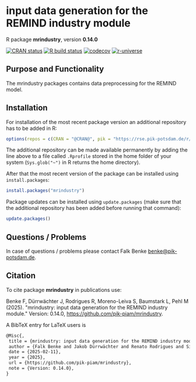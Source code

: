 # input data generation for the REMIND industry module

R package **mrindustry**, version **0.14.0**

[![CRAN status](https://www.r-pkg.org/badges/version/mrindustry)](https://cran.r-project.org/package=mrindustry) [![R build status](https://github.com/pik-piam/mrindustry/workflows/check/badge.svg)](https://github.com/pik-piam/mrindustry/actions) [![codecov](https://codecov.io/gh/pik-piam/mrindustry/branch/master/graph/badge.svg)](https://app.codecov.io/gh/pik-piam/mrindustry) [![r-universe](https://pik-piam.r-universe.dev/badges/mrindustry)](https://pik-piam.r-universe.dev/builds)

## Purpose and Functionality

The mrindustry packages contains data preprocessing for the
    REMIND model.


## Installation

For installation of the most recent package version an additional repository has to be added in R:

```r
options(repos = c(CRAN = "@CRAN@", pik = "https://rse.pik-potsdam.de/r/packages"))
```
The additional repository can be made available permanently by adding the line above to a file called `.Rprofile` stored in the home folder of your system (`Sys.glob("~")` in R returns the home directory).

After that the most recent version of the package can be installed using `install.packages`:

```r 
install.packages("mrindustry")
```

Package updates can be installed using `update.packages` (make sure that the additional repository has been added before running that command):

```r 
update.packages()
```

## Questions / Problems

In case of questions / problems please contact Falk Benke <benke@pik-potsdam.de>.

## Citation

To cite package **mrindustry** in publications use:

Benke F, Dürrwächter J, Rodrigues R, Moreno-Leiva S, Baumstark L, Pehl M (2025). "mrindustry: input data generation for the REMIND industry module." Version: 0.14.0, <https://github.com/pik-piam/mrindustry>.

A BibTeX entry for LaTeX users is

 ```latex
@Misc{,
  title = {mrindustry: input data generation for the REMIND industry module},
  author = {Falk Benke and Jakob Dürrwächter and Renato Rodrigues and Simón Moreno-Leiva and Lavinia Baumstark and Michaja Pehl},
  date = {2025-02-11},
  year = {2025},
  url = {https://github.com/pik-piam/mrindustry},
  note = {Version: 0.14.0},
}
```
